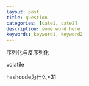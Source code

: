 ```yaml
---
layout: post
title: question
categories: [cate1, cate2]
description: some word here
keywords: keyword1, keyword2
---
```


序列化与反序列化

volatile

hashcode为什么*31